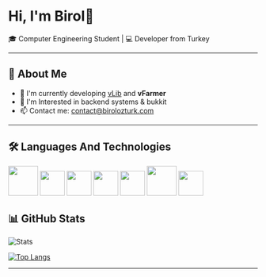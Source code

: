 # Hi, I'm Birol👋

🎓 Computer Engineering Student | 💻 Developer from Turkey

---

## 🚀 About Me
- 🌱 I'm currently developing [vLib](https://github.com/VanadyumDev/vLib) and **vFarmer**
- 🔭 I'm Interested in backend systems & bukkit
- 📫 Contact me: contact@birolozturk.com

---

## 🛠️ Languages And Technologies
[<img src="https://cdn.jsdelivr.net/gh/devicons/devicon/icons/java/java-original-wordmark.svg" height="60"/>](https://www.java.com/)
[<img src="https://cdn.jsdelivr.net/gh/devicons/devicon/icons/spring/spring-original.svg" height="50"/>](https://spring.io/)
[<img src="https://cdn.jsdelivr.net/gh/devicons/devicon/icons/mysql/mysql-original.svg" height="50"/>](https://www.mysql.com/)
[<img src="https://cdn.jsdelivr.net/gh/devicons/devicon/icons/redis/redis-original.svg" height="50"/>](https://redis.io/)
[<img src="https://cdn.jsdelivr.net/gh/devicons/devicon/icons/postgresql/postgresql-original.svg" height="50"/>](https://www.postgresql.org/)
[<img src="https://cdn.jsdelivr.net/gh/devicons/devicon/icons/sqlite/sqlite-original-wordmark.svg" height="60"/>](https://www.sqlite.org/)
[<img src="https://cdn.jsdelivr.net/gh/devicons/devicon/icons/maven/maven-original.svg" height="50"/>](https://maven.apache.org/)

## 📊 GitHub Stats
![Stats](https://github-readme-stats.vercel.app/api?username=birolozturkk&show_icons=true&theme=tokyonight)

[![Top Langs](https://github-readme-stats.vercel.app/api/top-langs/?username=birolozturkk&theme=tokyonight&layout=compact)](https://github.com/birolozturkk/github-readme-stats)

---
